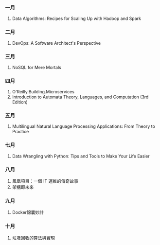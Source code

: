 ### 一月

1. Data Algorithms: Recipes for Scaling Up with Hadoop and Spark

### 二月

1. DevOps: A Software Architect's Perspective

### 三月

1. NoSQL for Mere Mortals

### 四月

1. O'Reilly.Building.Microservices
2. Introduction to Automata Theory, Languages, and Computation (3rd Edition)

### 五月

1. Multilingual Natural Language Processing Applications: From Theory to Practice

### 七月

1. Data Wrangling with Python: Tips and Tools to Make Your Life Easier

### 八月

1. 鳳凰項目：一個 IT 運維的傳奇故事
2. 架構即未來

### 九月

1. Docker錦囊妙計

### 十月

1. 垃圾回收的算法與實現
